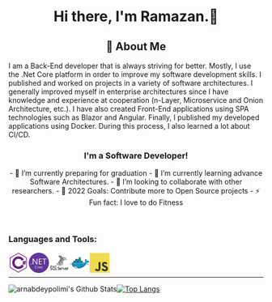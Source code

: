 <h1 align="center"> Hi there, I'm Ramazan.👋 </h1>

<h2 align="center">🚀 About Me  </h2>
I am a Back-End developer that is always striving for better. Mostly, I use the .Net Core platform in order to improve my software development skills. I published  and  worked on projects in a variety of software architectures. I generally improved myself in enterprise architectures since I have knowledge and experience at cooperation (n-Layer, Microservice and Onion Architecture, etc.). I have also created Front-End applications using SPA technologies such as Blazor and Angular. Finally, I published my developed applications using Docker. During this process, I also learned a lot about CI/CD.


<h3 align="center"> I'm a Software Developer!</h3>
<p align="center">
- 🔭 I’m currently preparing for graduation
- 🌱 I’m currently learning advance Software Architectures.
- 👯 I’m looking to collaborate with other researchers.
- 🥅 2022 Goals: Contribute more to Open Source projects
- ⚡ Fun fact: I love to do Fitness

</p>
 
<br />

### Languages and Tools:
 [<img align="left" alt="csharp" width="40px" src="https://github.com/devicons/devicon/blob/master/icons/csharp/csharp-line.svg"/>][github]
 [<img align="left" alt=".Net Core" width="40px" src="https://github.com/devicons/devicon/blob/master/icons/dotnetcore/dotnetcore-original.svg"/>][github]
 [<img align="left" alt="microsftSql" width="40px" src="https://github.com/devicons/devicon/blob/master/icons/microsoftsqlserver/microsoftsqlserver-plain-wordmark.svg"/>][github]
 [<img align="left" alt="Docker" width="40px" src="https://github.com/devicons/devicon/blob/master/icons/docker/docker-original.svg"/>][github]
 [<img align="left" alt="JavaScript" width="40px" src="https://github.com/devicons/devicon/blob/master/icons/javascript/javascript-original.svg"/>][github]
 


<br />
<br />

---
 
<img align="left" alt="arnabdeypolimi's Github Stats" src="https://github-readme-stats.vercel.app/api?username=RamazanHalid&show_icons=true&hide_border=true" />

[![Top Langs](https://github-readme-stats.vercel.app/api/top-langs/?username=RamazanHalid&show_icons=true&hide_border=true)](https://github.com/RamazanHalid)

 
[instagram]: https://instagram.com/ramazan_halid
[linkedin]: https://www.linkedin.com/in/ramazan-halid-5819851b4/
[github]:  https://github.com/RamazanHalid
[gmail]:  ramazan.halid.35@gmail.com
 

